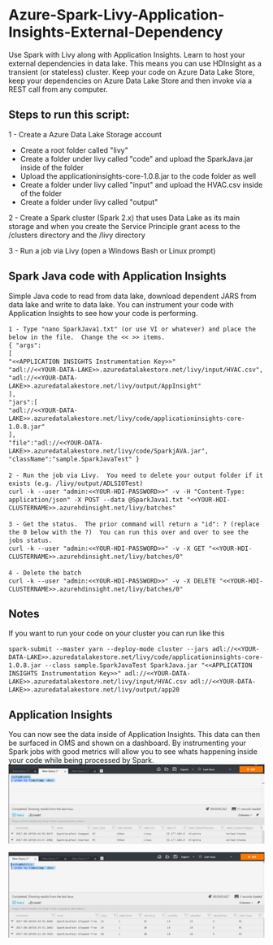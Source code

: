# Azure-Spark-Livy-Application-Insights-External-Dependency
Use Spark with Livy along with Application Insights.  Learn to host your external dependencies in data lake.  This means you can use HDInsight as a transient (or stateless) cluster.  Keep your code on Azure Data Lake Store, keep your dependencies on Azure Data Lake Store and then invoke via a REST call from any computer.

## Steps to run this script:
1 - Create a Azure Data Lake Storage account
- Create a root folder called "livy"
- Create a folder under livy called "code" and upload the SparkJava.jar inside of the folder
- Upload the applicationinsights-core-1.0.8.jar to the code folder as well 
- Create a folder under livy called "input" and upload the HVAC.csv inside of the folder
- Create a folder under livy called "output"

2 - Create a Spark cluster (Spark 2.x) that uses Data Lake as its main storage and when you create the Service Principle grant acess to the /clusters directory and the /livy directory

3 - Run a job via Livy (open a Windows Bash or Linux prompt)

## Spark Java code with Application Insights
Simple Java code to read from data lake, download dependent JARS from data lake and write to data lake.  You can instrument your code with Application Insights to see how your code is performing.

    1 - Type "nano SparkJava1.txt" (or use VI or whatever) and place the below in the file.  Change the << >> items.
    { "args":
    [
    "<<APPLICATION INSIGHTS Instrumentation Key>>"
    "adl://<<YOUR-DATA-LAKE>>.azuredatalakestore.net/livy/input/HVAC.csv",
    "adl://<<YOUR-DATA-LAKE>>.azuredatalakestore.net/livy/output/AppInsight"
    ],
    "jars":[
    "adl://<<YOUR-DATA-LAKE>>.azuredatalakestore.net/livy/code/applicationinsights-core-1.0.8.jar"
    ],
    "file":"adl://<<YOUR-DATA-LAKE>>.azuredatalakestore.net/livy/code/SparkjAVA.jar",
    "className":"sample.SparkJavaTest" }

    2 - Run the job via Livy.  You need to delete your output folder if it exists (e.g. /livy/output/ADLSIOTest)
    curl -k --user "admin:<<YOUR-HDI-PASSWORD>>" -v -H "Content-Type: application/json" -X POST --data @SparkJava1.txt "<<YOUR-HDI-CLUSTERNAME>>.azurehdinsight.net/livy/batches"

    3 - Get the status.  The prior command will return a "id": ? (replace the 0 below with the ?)  You can run this over and over to see the jobs status.
    curl -k --user "admin:<<YOUR-HDI-PASSWORD>>" -v -X GET "<<YOUR-HDI-CLUSTERNAME>>.azurehdinsight.net/livy/batches/0"

    4 - Delete the batch
    curl -k --user "admin:<<YOUR-HDI-PASSWORD>>" -v -X DELETE "<<YOUR-HDI-CLUSTERNAME>>.azurehdinsight.net/livy/batches/0"

## Notes
If you want to run your code on your cluster you can run like this

    spark-submit --master yarn --deploy-mode cluster --jars adl://<<YOUR-DATA-LAKE>>.azuredatalakestore.net/livy/code/applicationinsights-core-1.0.8.jar --class sample.SparkJavaTest SparkJava.jar "<<APPLICATION INSIGHTS Instrumentation Key>>" adl://<<YOUR-DATA-LAKE>>.azuredatalakestore.net/livy/input/HVAC.csv adl://<<YOUR-DATA-LAKE>>.azuredatalakestore.net/livy/output/app20
    
    
## Application Insights
You can now see the data inside of Application Insights.  This data can then be surfaced in OMS and shown on a dashboard.  By instrumenting your Spark jobs with good metrics will allow you to see whats happening inside your code while being processed by Spark. 
![alt tag](https://raw.githubusercontent.com/AdamPaternostro/Azure-Spark-Livy-Application-Insights-External-Dependency/master/CustomEvents.png)

![alt tag](https://raw.githubusercontent.com/AdamPaternostro/Azure-Spark-Livy-Application-Insights-External-Dependency/master/CustomMetrics.png)
